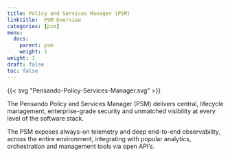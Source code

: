 ```yaml
---
title: Policy and Services Manager (PSM)
linktitle:  PSM Overview
categories: [psm]
menu:
  docs:
    parent: psm
    weight: 1
weight: 1
draft: false
toc: false
---
```


{{< svg "Pensando-Policy-Services-Manager.svg" >}}

The Pensando Policy and Services Manager (PSM) delivers central, lifecycle management, enterprise-grade security and unmatched visibility at every level of the software stack.

The PSM exposes always-on telemetry and deep end-to-end observability, across the entire environment, integrating with popular analytics, orchestration and management tools via open API’s.
